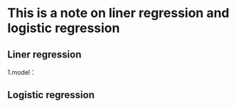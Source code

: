 # This is a note on liner regression and logistic regression

## Liner regression
1.model：





## Logistic regression





